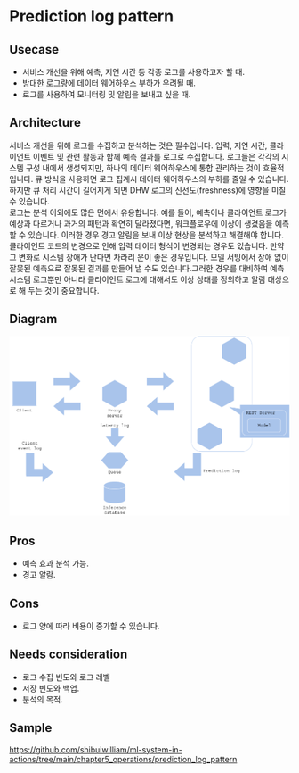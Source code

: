 # Prediction log pattern

## Usecase
- 서비스 개선을 위해 예측, 지연 시간 등 각종 로그를 사용하고자 할 때. 
- 방대한 로그량에 데이터 웨어하우스 부하가 우려될 때. 
- 로그를 사용하여 모니터링 및 알림을 보내고 싶을 때. 

## Architecture
서비스 개선을 위해 로그를 수집하고 분석하는 것은 필수입니다. 입력, 지연 시간, 클라이언트 이벤트 및 관련 활동과 함께 예측 결과를 로그로 수집합니다. 로그들은 각각의 시스템 구성 내에서 생성되지만, 하나의 데이터 웨어하우스에 통합 관리하는 것이 효율적입니다. 큐 방식을 사용하면 로그 집계시 데이터 웨어하우스의 부하를 줄일 수 있습니다. 하지만 큐 처리 시간이 길어지게 되면 DHW 로그의 신선도(freshness)에 영향을 미칠 수 있습니다.<br>
로그는 분석 이외에도 많은 면에서 유용합니다. 예를 들어, 예측이나 클라이언트 로그가 예상과 다르거나 과거의 패턴과 확연히 달라졌다면, 워크플로우에 이상이 생겼음을 예측할 수 있습니다. 이러한 경우 경고 알림을 보내 이상 현상을 분석하고 해결해야 합니다. 클라이언트 코드의 변경으로 인해 입력 데이터 형식이 변경되는 경우도 있습니다. 만약 그 변화로 시스템 장애가 난다면 차라리 운이 좋은 경우입니다. 모델 서빙에서 장애 없이 잘못된 예측으로 잘못된 결과를 만들어 낼 수도 있습니다.그러한 경우를 대비하여 예측 시스템 로그뿐만 아니라 클라이언트 로그에 대해서도 이상 상태를 정의하고 알림 대상으로 해 두는 것이 중요합니다.


## Diagram
![diagram](diagram.png)


## Pros
- 예측 효과 분석 가능. 
- 경고 알람. 

## Cons
- 로그 양에 따라 비용이 증가할 수 있습니다. 

## Needs consideration
- 로그 수집 빈도와 로그 레벨
- 저장 빈도와 백업.
- 분석의 목적. 

## Sample
https://github.com/shibuiwilliam/ml-system-in-actions/tree/main/chapter5_operations/prediction_log_pattern

